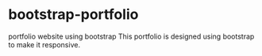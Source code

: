 # bootstrap-portfolio
portfolio website using bootstrap
This portfolio is designed using bootstrap to make it responsive. 
